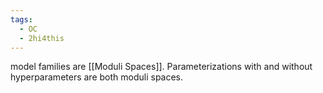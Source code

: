 ```yaml
---
tags:
  - OC
  - 2hi4this
---
```


model families are [[Moduli Spaces]]. Parameterizations with and without hyperparameters are both moduli spaces. 